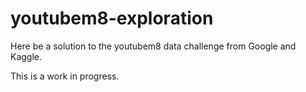 # youtubem8-exploration
Here be a solution to the youtubem8 data challenge from Google and Kaggle.

This is a work in progress.
